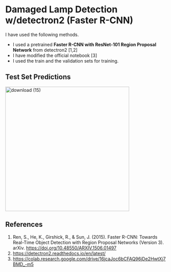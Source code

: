 # Damaged Lamp Detection w/detectron2 (Faster R-CNN)

I have used the following methods.

* I used a pretrained <b>Faster R-CNN with ResNet-101 Region Proposal Network</b> from detectron2 [1,2]
* I have modified the official notebook [3]
* I used the train and the validation sets for training.

## Test Set Predictions
<img width="388" alt="download (15)" src="https://github.com/john-fante/damaged-lamp-detection/assets/50263592/733591f5-71b9-497d-a7df-4a693563c4ea">


## References
1. Ren, S., He, K., Girshick, R., & Sun, J. (2015). Faster R-CNN: Towards Real-Time Object Detection with Region Proposal Networks (Version 3). arXiv. https://doi.org/10.48550/ARXIV.1506.01497
2. https://detectron2.readthedocs.io/en/latest/
3. https://colab.research.google.com/drive/16jcaJoc6bCFAQ96jDe2HwtXj7BMD_-m5
